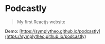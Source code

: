 # Podcastly

> My first Reactjs website

Demo: [https://symplytheo.github.io/podcastly](https://symplytheo.github.io/podcastly)